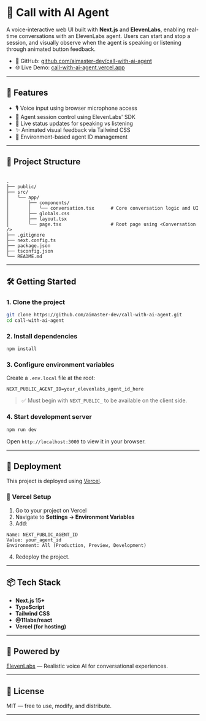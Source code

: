 # 🧠 Call with AI Agent

A voice-interactive web UI built with **Next.js** and **ElevenLabs**, enabling real-time conversations with an ElevenLabs agent. Users can start and stop a session, and visually observe when the agent is speaking or listening through animated button feedback.

- 🔗 GitHub: [github.com/aimaster-dev/call-with-ai-agent](https://github.com/aimaster-dev/call-with-ai-agent)
- 🌐 Live Demo: [call-with-ai-agent.vercel.app](https://call-with-ai-agent.vercel.app)

---

## 🚀 Features

- 🎙️ Voice input using browser microphone access
- 🧠 Agent session control using ElevenLabs' SDK
- 💬 Live status updates for speaking vs listening
- ✨ Animated visual feedback via Tailwind CSS
- 🔐 Environment-based agent ID management

---

## 📁 Project Structure

```

.
├── public/
├── src/
│   └── app/
│       ├── components/
│       │   └── conversation.tsx      # Core conversation logic and UI
│       ├── globals.css
│       ├── layout.tsx
│       └── page.tsx                  # Root page using <Conversation />
├── .gitignore
├── next.config.ts
├── package.json
├── tsconfig.json
└── README.md

````

---

## 🛠️ Getting Started

### 1. Clone the project

```bash
git clone https://github.com/aimaster-dev/call-with-ai-agent.git
cd call-with-ai-agent
````

### 2. Install dependencies

```bash
npm install
```

### 3. Configure environment variables

Create a `.env.local` file at the root:

```env
NEXT_PUBLIC_AGENT_ID=your_elevenlabs_agent_id_here
```

> ✅ Must begin with `NEXT_PUBLIC_` to be available on the client side.

### 4. Start development server

```bash
npm run dev
```

Open `http://localhost:3000` to view it in your browser.

---

## 🧪 Deployment

This project is deployed using [Vercel](https://vercel.com/).

### 🔧 Vercel Setup

1. Go to your project on Vercel
2. Navigate to **Settings → Environment Variables**
3. Add:

```
Name: NEXT_PUBLIC_AGENT_ID
Value: your_agent_id
Environment: All (Production, Preview, Development)
```

4. Redeploy the project.

---

## 📦 Tech Stack

* **Next.js 15+**
* **TypeScript**
* **Tailwind CSS**
* **@11labs/react**
* **Vercel (for hosting)**

---

## 🧠 Powered by

[ElevenLabs](https://www.elevenlabs.io/) — Realistic voice AI for conversational experiences.

---

## 📄 License

MIT — free to use, modify, and distribute.

---
